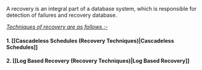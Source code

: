 A recovery is an integral part of a database system, which is responsible for detection of failures and recovery database. 

<u>*Techniques of recovery are as follows :-*</u>
#### 1. [[Cascadeless Schedules (Recovery Techniques)|Cascadeless Schedules]]
#### 2. [[Log Based Recovery (Recovery Techniques)|Log Based Recovery]]